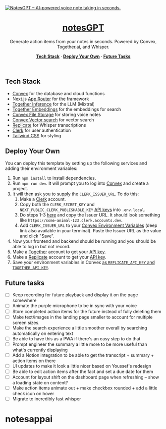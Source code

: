 <a href="https://usenotesgpt.com/">
  <img alt="NotesGPT – AI-powered voice note taking in seconds." src="/public/images/og-image.png">
  <h1 align="center">notesGPT</h1>
</a>

<p align="center">
  Generate action items from your notes in seconds. Powered by Convex, Together.ai, and Whisper.
</p>

<p align="center">
  <a href="#tech-stack"><strong>Tech Stack</strong></a> ·
  <a href="#deploy-your-own"><strong>Deploy Your Own</strong></a> ·
  <a href="#future-tasks"><strong>Future Tasks</strong></a>
</p>
<br/>

## Tech Stack

- [Convex](https://convex.dev/) for the database and cloud functions
- Next.js [App Router](https://nextjs.org/docs/app) for the framework
- [Together Inference](https://dub.sh/together-ai) for the LLM (Mixtral)
- [Together Embeddings](https://dub.sh/together-ai) for the embeddings for search
- [Convex File Storage](https://docs.convex.dev/file-storage) for storing voice notes
- [Convex Vector search](https://docs.convex.dev/vector-search) for vector search
- [Replicate](https://replicate.com/) for Whisper transcriptions
- [Clerk](https://clerk.dev/) for user authentication
- [Tailwind CSS](https://tailwindcss.com/) for styling

## Deploy Your Own

You can deploy this template by setting up the following services and adding their environment variables:

1. Run `npm install` to install dependencies.
2. Run `npm run dev`. It will prompt you to log into [Convex](https://convex.dev) and create a project.
3. It will then ask you to supply the `CLERK_ISSUER_URL`. To do this:
   1. Make a [Clerk](https://clerk.dev) account.
   2. Copy both the `CLERK_SECRET_KEY` and `NEXT_PUBLIC_CLERK_PUBLISHABLE_KEY` [API keys](https://dashboard.clerk.com/last-active?path=api-keys) into `.env.local`.
   3. Do steps 1-3 [here](https://docs.convex.dev/auth/clerk) and copy the Issuer URL.
      It should look something like `https://some-animal-123.clerk.accounts.dev`.
   4. Add `CLERK_ISSUER_URL` to your [Convex Environment Variables](https://dashboard.convex.dev/deployment/settings/environment-variables?var=CLERK_ISSUER_URL)
      (deep link also available in your terminal). Paste the Issuer URL as the value and click "Save".
4. Now your frontend and backend should be running and you should be able to log in but not record.
5. Make a [Together](https://dub.sh/together-ai) account to get your [API key](https://api.together.xyz/settings/api-keys).
6. Make a [Replicate](https://replicate.com) account to get your [API key](https://replicate.com/account/api-tokens).
7. Save your environment variables in Convex [as `REPLICATE_API_KEY` and `TOGETHER_API_KEY`](https://dashboard.convex.dev/deployment/settings/environment-variables?var=REPLICATE_API_KEY&var=TOGETHER_API_KEY).

## Future tasks

- [ ] Keep recording for future playback and display it on the page somewhere
- [ ] Animate the purple microphone to be in sync with your voice
- [ ] Store completed action items for the future instead of fully deleting them
- [ ] Make text/images in the landing page smaller to account for multiple screen sizes.
- [ ] Make the search experience a little smoother overall by searching automatically on entering text
- [ ] Be able to have this as a PWA if there's an easy step to do that
- [ ] Prompt engineer the summary a little more to be more useful than what's currently displaying
- [ ] Add a Notion integration to be able to get the transcript + summary + action items on there
- [ ] UI updates to make it look a little nicer based on Youssef's redesign
- [ ] Be able to edit action items after the fact and set a due date for them
- [ ] Account for layout shift on the dashboard page when refreshing – show a loading state on content?
- [ ] Make action items animate out + make checkbox rounded + add a little check icon on hover
- [ ] Migrate to incredibly fast whisper
# notesappai
